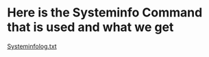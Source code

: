 # Here is the Systeminfo Command that is used and what we get
[Systeminfolog.txt](https://github.com/user-attachments/files/19394376/Systeminfolog.txt)
